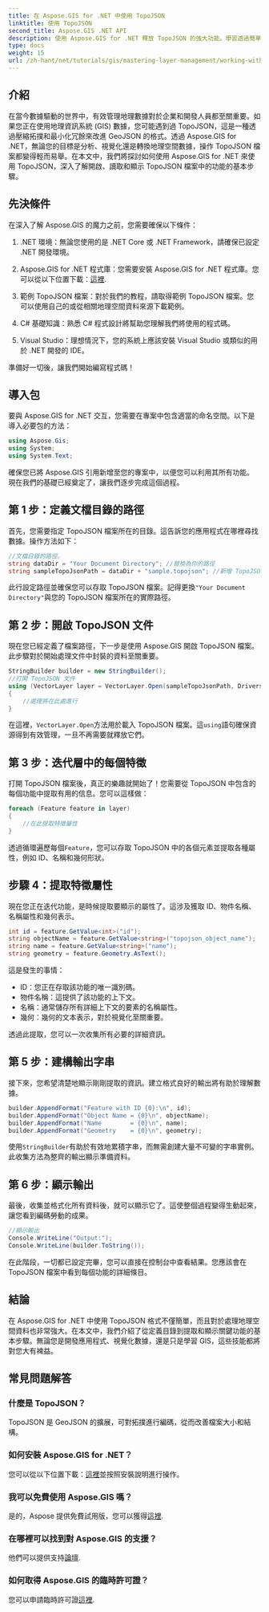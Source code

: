 ```yaml
---
title: 在 Aspose.GIS for .NET 中使用 TopoJSON
linktitle: 使用 TopoJSON
second_title: Aspose.GIS .NET API
description: 使用 Aspose.GIS for .NET 釋放 TopoJSON 的強大功能。學習透過簡單的步驟讀取、提取和顯示地理空間特徵。
type: docs
weight: 15
url: /zh-hant/net/tutorials/gis/mastering-layer-management/working-with-topojson/
---
```

## 介紹

在當今數據驅動的世界中，有效管理地理數據對於企業和開發人員都至關重要。如果您正在使用地理資訊系統 (GIS) 數據，您可能遇到過 TopoJSON，這是一種透過壓縮拓撲和最小化冗餘來改進 GeoJSON 的格式。透過 Aspose.GIS for .NET，無論您的目標是分析、視覺化還是轉換地理空間數據，操作 TopoJSON 檔案都變得輕而易舉。在本文中，我們將探討如何使用 Aspose.GIS for .NET 來使用 TopoJSON，深入了解開啟、讀取和顯示 TopoJSON 檔案中的功能的基本步驟。

## 先決條件

在深入了解 Aspose.GIS 的魔力之前，您需要確保以下條件：

1. .NET 環境：無論您使用的是 .NET Core 或 .NET Framework，請確保已設定 .NET 開發環境。
   
2.  Aspose.GIS for .NET 程式庫：您需要安裝 Aspose.GIS for .NET 程式庫。您可以從以下位置下載：[這裡](https://releases.aspose.com/gis/net/).

3. 範例 TopoJSON 檔案：對於我們的教程，請取得範例 TopoJSON 檔案。您可以使用自己的或從相關地理空間資料來源下載範例。

4. C# 基礎知識：熟悉 C# 程式設計將幫助您理解我們將使用的程式碼。

5. Visual Studio：理想情況下，您的系統上應該安裝 Visual Studio 或類似的用於 .NET 開發的 IDE。

準備好一切後，讓我們開始編寫程式碼！

## 導入包

要與 Aspose.GIS for .NET 交互，您需要在專案中包含適當的命名空間。以下是導入必要包的方法：

```csharp
using Aspose.Gis;
using System;
using System.Text;
```

確保您已將 Aspose.GIS 引用新增至您的專案中，以便您可以利用其所有功能。現在我們的基礎已經奠定了，讓我們逐步完成這個過程。

## 第 1 步：定義文檔目錄的路徑

首先，您需要指定 TopoJSON 檔案所在的目錄。這告訴您的應用程式在哪裡尋找數據。操作方法如下：

```csharp
//文檔目錄的路徑。
string dataDir = "Your Document Directory"; //替換為你的路徑
string sampleTopoJsonPath = dataDir + "sample.topojson"; //新增 TopoJSON 檔案名
```

此行設定路徑並確保您可以存取 TopoJSON 檔案。記得更換`"Your Document Directory"`與您的 TopoJSON 檔案所在的實際路徑。

## 第 2 步：開啟 TopoJSON 文件

現在您已經定義了檔案路徑，下一步是使用 Aspose.GIS 開啟 TopoJSON 檔案。此步驟對於開始處理文件中封裝的資料至關重要。

```csharp
StringBuilder builder = new StringBuilder();
//打開 TopoJSON 文件
using (VectorLayer layer = VectorLayer.Open(sampleTopoJsonPath, Drivers.TopoJson))
{
    //處理將在此處進行
}
```

在這裡，`VectorLayer.Open`方法用於載入 TopoJSON 檔案。這`using`語句確保資源得到有效管理，一旦不再需要就釋放它們。

## 第 3 步：迭代層中的每個特徵

打開 TopoJSON 檔案後，真正的樂趣就開始了！您需要從 TopoJSON 中包含的每個功能中提取有用的信息。您可以這樣做：

```csharp
foreach (Feature feature in layer)
{
    //在此提取特徵屬性
}
```

透過循環遍歷每個`Feature`，您可以存取 TopoJSON 中的各個元素並提取各種屬性，例如 ID、名稱和幾何形狀。

## 步驟 4：提取特徵屬性

現在您正在迭代功能，是時候提取要顯示的屬性了。這涉及獲取 ID、物件名稱、名稱屬性和幾何表示。

```csharp
int id = feature.GetValue<int>("id");
string objectName = feature.GetValue<string>("topojson_object_name");
string name = feature.GetValue<string>("name");
string geometry = feature.Geometry.AsText();
```

這是發生的事情：
- ID：您正在存取該功能的唯一識別碼。
- 物件名稱：這提供了該功能的上下文。
- 名稱：通常儲存所有詳細上下文的要素的名稱屬性。
- 幾何：幾何的文本表示，對於視覺化至關重要。

透過此提取，您可以一次收集所有必要的詳細資訊。

## 第 5 步：建構輸出字串

接下來，您希望清楚地顯示剛剛提取的資訊。建立格式良好的輸出將有助於理解數據。

```csharp
builder.AppendFormat("Feature with ID {0}:\n", id);
builder.AppendFormat("Object Name = {0}\n", objectName);
builder.AppendFormat("Name        = {0}\n", name);
builder.AppendFormat("Geometry    = {0}\n", geometry);
```

使用`StringBuilder`有助於有效地累積字串，而無需創建大量不可變的字串實例。此收集方法為整齊的輸出顯示準備資料。

## 第 6 步：顯示輸出

最後，收集並格式化所有資料後，就可以顯示它了。這使整個過程變得生動起來，讓您看到編碼勞動的成果。

```csharp
//顯示輸出
Console.WriteLine("Output:");
Console.WriteLine(builder.ToString());
```

在此階段，一切都已設定完畢，您可以直接在控制台中查看結果。您應該會在 TopoJSON 檔案中看到每個功能的詳細條目。

## 結論

在 Aspose.GIS for .NET 中使用 TopoJSON 格式不僅簡單，而且對於處理地理空間資料也非常強大。在本文中，我們介紹了從定義目錄到提取和顯示關鍵功能的基本步驟。無論您是開發應用程式、視覺化數據，還是只是學習 GIS，這些技能都將對您大有裨益。

## 常見問題解答

### 什麼是 TopoJSON？
TopoJSON 是 GeoJSON 的擴展，可對拓撲進行編碼，從而改善檔案大小和結構。

### 如何安裝 Aspose.GIS for .NET？
您可以從以下位置下載：[這裡](https://releases.aspose.com/gis/net/)並按照安裝說明進行操作。

### 我可以免費使用 Aspose.GIS 嗎？
是的，Aspose 提供免費試用版，您可以獲得[這裡](https://releases.aspose.com/).

### 在哪裡可以找到對 Aspose.GIS 的支援？
他們可以提供支持[論壇](https://forum.aspose.com/c/gis/33/).

### 如何取得 Aspose.GIS 的臨時許可證？
您可以申請臨時許可證[這裡](https://purchase.conholdate.com/temporary-license/).
